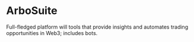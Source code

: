 # ArboSuite
Full-fledged platform will tools that provide insights and automates trading opportunities in Web3; includes bots.